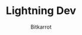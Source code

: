 ---
title: Lightning Dev
author: Bitkarrot
description: I'm an all around haystack AI Carrot. Building on LNBits, lightning apps. 
image: "instructors/bitkarrot.jpg"
link: "https://calendly.com/bitkarrot"
navigation: true
---